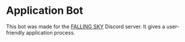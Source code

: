 # Application Bot

This bot was made for the [FALLING SKY](https://discord.gg/PnSnk8AcZj) Discord server. It gives a user-friendly application process.
